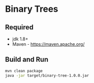 # Binary Trees

## Required

* jdk 1.8+
* Maven - https://maven.apache.org/

## Build and Run

```sh
mvn clean package
java -jar target/binary-tree-1.0.0.jar
```
